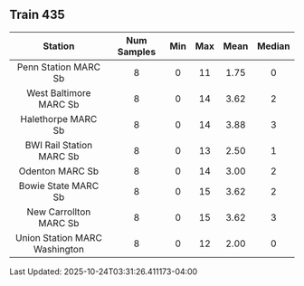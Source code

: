 ## Train 435

| Station | Num Samples | Min | Max | Mean | Median |
| :-----: | :---------: | :-: | :-: | :--: | :----: |
| Penn Station MARC Sb | 8 | 0 | 11 | 1.75 | 0 |
| West Baltimore MARC Sb | 8 | 0 | 14 | 3.62 | 2 |
| Halethorpe MARC Sb | 8 | 0 | 14 | 3.88 | 3 |
| BWI Rail Station MARC Sb | 8 | 0 | 13 | 2.50 | 1 |
| Odenton MARC Sb | 8 | 0 | 14 | 3.00 | 2 |
| Bowie State MARC Sb | 8 | 0 | 15 | 3.62 | 2 |
| New Carrollton MARC Sb | 8 | 0 | 15 | 3.62 | 3 |
| Union Station MARC Washington | 8 | 0 | 12 | 2.00 | 0 |


Last Updated: 2025-10-24T03:31:26.411173-04:00